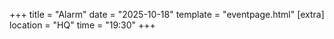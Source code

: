 +++
title = "Alarm"
date = "2025-10-18"
template = "eventpage.html"
[extra]
location = "HQ"
time = "19:30"
+++
